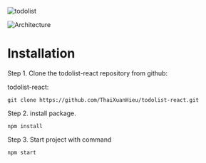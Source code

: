 ![todolist](https://user-images.githubusercontent.com/48479522/113116311-83fa2f00-9237-11eb-84f9-c333eaa5f9df.png)


![Architecture](https://user-images.githubusercontent.com/48479522/113115437-a3dd2300-9236-11eb-9777-cfe05cde4f02.png)

# Installation

Step 1. Clone the todolist-react repository from github:

<p> todolist-react: </p>

```
git clone https://github.com/ThaiXuanHieu/todolist-react.git
```

Step 2. install package.
```
npm install
```

Step 3. Start project with command

```
npm start
```